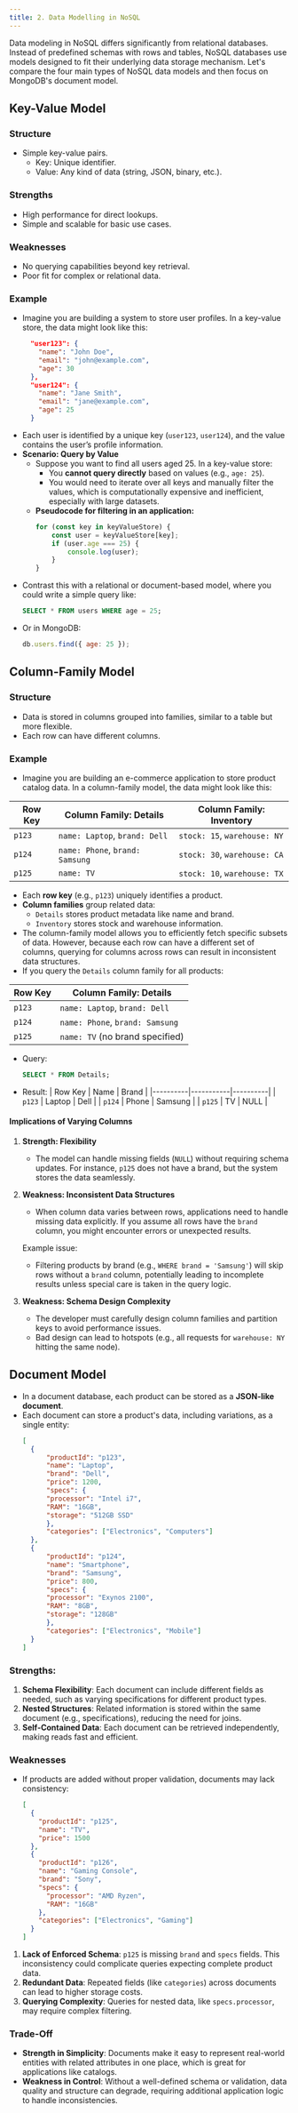 ```yaml
---
title: 2. Data Modelling in NoSQL
---
```


Data modeling in NoSQL differs significantly from relational databases. Instead of predefined schemas with rows and tables, NoSQL databases use models designed to fit their underlying data storage mechanism. Let's compare the four main types of NoSQL data models and then focus on MongoDB's document model.

## Key-Value Model
### Structure
- Simple key-value pairs.
  - Key: Unique identifier.
  - Value: Any kind of data (string, JSON, binary, etc.).
### Strengths
- High performance for direct lookups.
- Simple and scalable for basic use cases.
### Weaknesses
- No querying capabilities beyond key retrieval.
- Poor fit for complex or relational data.
### Example
- Imagine you are building a system to store user profiles. In a key-value store, the data might look like this:
  ```json
    "user123": {
      "name": "John Doe",
      "email": "john@example.com",
      "age": 30
    },
    "user124": {
      "name": "Jane Smith",
      "email": "jane@example.com",
      "age": 25
    }
    ```
- Each user is identified by a unique key (`user123`, `user124`), and the value contains the user’s profile information.
- **Scenario: Query by Value**
  - Suppose you want to find all users aged 25. In a key-value store:
    - You **cannot query directly** based on values (e.g., `age: 25`).
     - You would need to iterate over all keys and manually filter the values, which is computationally expensive and inefficient, especially with large datasets.
  - **Pseudocode for filtering in an application:**
    ```javascript
    for (const key in keyValueStore) {
        const user = keyValueStore[key];
        if (user.age === 25) {
            console.log(user);
        }
    }
    ```
- Contrast this with a relational or document-based model, where you could write a simple query like:
  ```sql
  SELECT * FROM users WHERE age = 25;
  ```
- Or in MongoDB:
  ```javascript
  db.users.find({ age: 25 });
  ```


## Column-Family Model
### Structure
- Data is stored in columns grouped into families, similar to a table but more flexible.
- Each row can have different columns.
### Example
- Imagine you are building an e-commerce application to store product catalog data. In a column-family model, the data might look like this:

| Row Key  | Column Family: Details          | Column Family: Inventory       |
|----------|---------------------------------|--------------------------------|
| `p123`   | `name: Laptop`, `brand: Dell`   | `stock: 15`, `warehouse: NY`   |
| `p124`   | `name: Phone`, `brand: Samsung` | `stock: 30`, `warehouse: CA`   |
| `p125`   | `name: TV`                      | `stock: 10`, `warehouse: TX`   |

  - Each **row key** (e.g., `p123`) uniquely identifies a product.
  - **Column families** group related data:
    - `Details` stores product metadata like name and brand.
    - `Inventory` stores stock and warehouse information.
- The column-family model allows you to efficiently fetch specific subsets of data. However, because each row can have a different set of columns, querying for columns across rows can result in inconsistent data structures.
- If you query the `Details` column family for all products:

| Row Key  | Column Family: Details                  |
|----------|-----------------------------------------|
| `p123`   | `name: Laptop`, `brand: Dell`           |
| `p124`   | `name: Phone`, `brand: Samsung`         |
| `p125`   | `name: TV` (no brand specified)         |

- Query:
  ```sql
  SELECT * FROM Details;
  ```
- Result:
| Row Key  | Name      | Brand    |
|----------|-----------|----------|
| `p123`   | Laptop    | Dell     |
| `p124`   | Phone     | Samsung  |
| `p125`   | TV        | NULL     |

#### **Implications of Varying Columns**

1. **Strength: Flexibility**
   - The model can handle missing fields (`NULL`) without requiring schema updates. For instance, `p125` does not have a brand, but the system stores the data seamlessly.

2. **Weakness: Inconsistent Data Structures**
   - When column data varies between rows, applications need to handle missing data explicitly. If you assume all rows have the `brand` column, you might encounter errors or unexpected results.

   Example issue:
   - Filtering products by brand (e.g., `WHERE brand = 'Samsung'`) will skip rows without a `brand` column, potentially leading to incomplete results unless special care is taken in the query logic.

3. **Weakness: Schema Design Complexity**  
   - The developer must carefully design column families and partition keys to avoid performance issues.
   - Bad design can lead to hotspots (e.g., all requests for `warehouse: NY` hitting the same node).

## Document Model
- In a document database, each product can be stored as a **JSON-like document**. 
- Each document can store a product's data, including variations, as a single entity:
  ```json
  [
    {
        "productId": "p123",
        "name": "Laptop",
        "brand": "Dell",
        "price": 1200,
        "specs": {
        "processor": "Intel i7",
        "RAM": "16GB",
        "storage": "512GB SSD"
        },
        "categories": ["Electronics", "Computers"]
    },
    {
        "productId": "p124",
        "name": "Smartphone",
        "brand": "Samsung",
        "price": 800,
        "specs": {
        "processor": "Exynos 2100",
        "RAM": "8GB",
        "storage": "128GB"
        },
        "categories": ["Electronics", "Mobile"]
    }
  ]
  ```
### Strengths:
  1. **Schema Flexibility**: Each document can include different fields as needed, such as varying specifications for different product types.
  2. **Nested Structures**: Related information is stored within the same document (e.g., specifications), reducing the need for joins.
  3. **Self-Contained Data**: Each document can be retrieved independently, making reads fast and efficient.

### Weaknesses
- If products are added without proper validation, documents may lack consistency:
  ```json
  [
    {
      "productId": "p125",
      "name": "TV",
      "price": 1500
    },
    {
      "productId": "p126",
      "name": "Gaming Console",
      "brand": "Sony",
      "specs": {
        "processor": "AMD Ryzen",
        "RAM": "16GB"
      },
      "categories": ["Electronics", "Gaming"]
    }
  ]
  ```

1. **Lack of Enforced Schema**: `p125` is missing `brand` and `specs` fields. This inconsistency could complicate queries expecting complete product data.
2. **Redundant Data**: Repeated fields (like `categories`) across documents can lead to higher storage costs.
3. **Querying Complexity**: Queries for nested data, like `specs.processor`, may require complex filtering.

### Trade-Off
- **Strength in Simplicity**: Documents make it easy to represent real-world entities with related attributes in one place, which is great for applications like catalogs.
- **Weakness in Control**: Without a well-defined schema or validation, data quality and structure can degrade, requiring additional application logic to handle inconsistencies. 